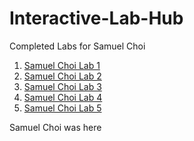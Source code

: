 # Interactive-Lab-Hub

Completed Labs for Samuel Choi

1. [Samuel Choi Lab 1](https://github.com/sgc87/IDD-Fa18-Lab1/blob/master/README.md)
2. [Samuel Choi Lab 2](https://github.com/sgc87/IDD-Fa19-Lab2/blob/master/README.md)
3. [Samuel Choi Lab 3](https://github.com/sgc87/IDD-Fa19-Lab3/edit/master/README.md)
4. [Samuel Choi Lab 4](https://github.com/sgc87/IDD-Fa19-Lab4/edit/master/README.md)
5. [Samuel Choi Lab 5](https://github.com/sgc87/IDD-Fa19-Lab5/edit/master/README.md)

Samuel Choi was here
